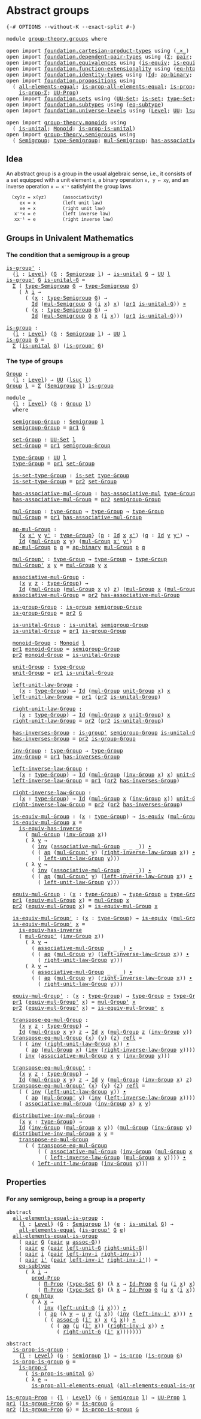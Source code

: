 # Abstract groups

<pre class="Agda"><a id="28" class="Symbol">{-#</a> <a id="32" class="Keyword">OPTIONS</a> <a id="40" class="Pragma">--without-K</a> <a id="52" class="Pragma">--exact-split</a> <a id="66" class="Symbol">#-}</a>

<a id="71" class="Keyword">module</a> <a id="78" href="group-theory.groups.html" class="Module">group-theory.groups</a> <a id="98" class="Keyword">where</a>

<a id="105" class="Keyword">open</a> <a id="110" class="Keyword">import</a> <a id="117" href="foundation.cartesian-product-types.html" class="Module">foundation.cartesian-product-types</a> <a id="152" class="Keyword">using</a> <a id="158" class="Symbol">(</a><a id="159" href="foundation-core.cartesian-product-types.html#577" class="Function Operator">_×_</a><a id="162" class="Symbol">)</a>
<a id="164" class="Keyword">open</a> <a id="169" class="Keyword">import</a> <a id="176" href="foundation.dependent-pair-types.html" class="Module">foundation.dependent-pair-types</a> <a id="208" class="Keyword">using</a> <a id="214" class="Symbol">(</a><a id="215" href="foundation-core.dependent-pair-types.html#502" class="Record">Σ</a><a id="216" class="Symbol">;</a> <a id="218" href="foundation-core.dependent-pair-types.html#575" class="InductiveConstructor">pair</a><a id="222" class="Symbol">;</a> <a id="224" href="foundation-core.dependent-pair-types.html#592" class="Field">pr1</a><a id="227" class="Symbol">;</a> <a id="229" href="foundation-core.dependent-pair-types.html#604" class="Field">pr2</a><a id="232" class="Symbol">)</a>
<a id="234" class="Keyword">open</a> <a id="239" class="Keyword">import</a> <a id="246" href="foundation.equivalences.html" class="Module">foundation.equivalences</a> <a id="270" class="Keyword">using</a> <a id="276" class="Symbol">(</a><a id="277" href="foundation-core.equivalences.html#1542" class="Function">is-equiv</a><a id="285" class="Symbol">;</a> <a id="287" href="foundation-core.equivalences.html#2999" class="Function">is-equiv-has-inverse</a><a id="307" class="Symbol">;</a> <a id="309" href="foundation-core.equivalences.html#1607" class="Function Operator">_≃_</a><a id="312" class="Symbol">)</a>
<a id="314" class="Keyword">open</a> <a id="319" class="Keyword">import</a> <a id="326" href="foundation.function-extensionality.html" class="Module">foundation.function-extensionality</a> <a id="361" class="Keyword">using</a> <a id="367" class="Symbol">(</a><a id="368" href="foundation.function-extensionality.html#1446" class="Function">eq-htpy</a><a id="375" class="Symbol">)</a>
<a id="377" class="Keyword">open</a> <a id="382" class="Keyword">import</a> <a id="389" href="foundation.identity-types.html" class="Module">foundation.identity-types</a> <a id="415" class="Keyword">using</a> <a id="421" class="Symbol">(</a><a id="422" href="foundation-core.identity-types.html#641" class="Datatype">Id</a><a id="424" class="Symbol">;</a> <a id="426" href="foundation-core.identity-types.html#6352" class="Function">ap-binary</a><a id="435" class="Symbol">;</a> <a id="437" href="foundation-core.identity-types.html#1552" class="Function">inv</a><a id="440" class="Symbol">;</a> <a id="442" href="foundation-core.identity-types.html#1239" class="Function Operator">_∙_</a><a id="445" class="Symbol">;</a> <a id="447" href="foundation-core.identity-types.html#2853" class="Function">ap</a><a id="449" class="Symbol">;</a> <a id="451" href="foundation-core.identity-types.html#694" class="InductiveConstructor">refl</a><a id="455" class="Symbol">)</a>
<a id="457" class="Keyword">open</a> <a id="462" class="Keyword">import</a> <a id="469" href="foundation.propositions.html" class="Module">foundation.propositions</a> <a id="493" class="Keyword">using</a>
  <a id="501" class="Symbol">(</a> <a id="503" href="foundation-core.propositions.html#2135" class="Function">all-elements-equal</a><a id="521" class="Symbol">;</a> <a id="523" href="foundation-core.propositions.html#2335" class="Function">is-prop-all-elements-equal</a><a id="549" class="Symbol">;</a> <a id="551" href="foundation-core.propositions.html#1246" class="Function">is-prop</a><a id="558" class="Symbol">;</a> <a id="560" href="foundation-core.propositions.html#5805" class="Function">prod-Prop</a><a id="569" class="Symbol">;</a> <a id="571" href="foundation.propositions.html#1941" class="Function">Π-Prop</a><a id="577" class="Symbol">;</a>
    <a id="583" href="foundation-core.propositions.html#5012" class="Function">is-prop-Σ</a><a id="592" class="Symbol">;</a> <a id="594" href="foundation-core.propositions.html#1322" class="Function">UU-Prop</a><a id="601" class="Symbol">)</a>
<a id="603" class="Keyword">open</a> <a id="608" class="Keyword">import</a> <a id="615" href="foundation.sets.html" class="Module">foundation.sets</a> <a id="631" class="Keyword">using</a> <a id="637" class="Symbol">(</a><a id="638" href="foundation-core.sets.html#1177" class="Function">UU-Set</a><a id="644" class="Symbol">;</a> <a id="646" href="foundation-core.sets.html#1099" class="Function">is-set</a><a id="652" class="Symbol">;</a> <a id="654" href="foundation-core.sets.html#1291" class="Function">type-Set</a><a id="662" class="Symbol">;</a> <a id="664" href="foundation-core.sets.html#1407" class="Function">Id-Prop</a><a id="671" class="Symbol">)</a>
<a id="673" class="Keyword">open</a> <a id="678" class="Keyword">import</a> <a id="685" href="foundation.subtypes.html" class="Module">foundation.subtypes</a> <a id="705" class="Keyword">using</a> <a id="711" class="Symbol">(</a><a id="712" href="foundation-core.subtypes.html#2633" class="Function">eq-subtype</a><a id="722" class="Symbol">)</a>
<a id="724" class="Keyword">open</a> <a id="729" class="Keyword">import</a> <a id="736" href="foundation.universe-levels.html" class="Module">foundation.universe-levels</a> <a id="763" class="Keyword">using</a> <a id="769" class="Symbol">(</a><a id="770" href="Agda.Primitive.html#597" class="Postulate">Level</a><a id="775" class="Symbol">;</a> <a id="777" href="foundation-core.universe-levels.html#222" class="Primitive">UU</a><a id="779" class="Symbol">;</a> <a id="781" href="Agda.Primitive.html#780" class="Primitive">lsuc</a><a id="785" class="Symbol">)</a>

<a id="788" class="Keyword">open</a> <a id="793" class="Keyword">import</a> <a id="800" href="group-theory.monoids.html" class="Module">group-theory.monoids</a> <a id="821" class="Keyword">using</a>
  <a id="829" class="Symbol">(</a> <a id="831" href="group-theory.monoids.html#825" class="Function">is-unital</a><a id="840" class="Symbol">;</a> <a id="842" href="group-theory.monoids.html#1048" class="Function">Monoid</a><a id="848" class="Symbol">;</a> <a id="850" href="group-theory.monoids.html#3029" class="Function">is-prop-is-unital</a><a id="867" class="Symbol">)</a>
<a id="869" class="Keyword">open</a> <a id="874" class="Keyword">import</a> <a id="881" href="group-theory.semigroups.html" class="Module">group-theory.semigroups</a> <a id="905" class="Keyword">using</a>
  <a id="913" class="Symbol">(</a> <a id="915" href="group-theory.semigroups.html#737" class="Function">Semigroup</a><a id="924" class="Symbol">;</a> <a id="926" href="group-theory.semigroups.html#933" class="Function">type-Semigroup</a><a id="940" class="Symbol">;</a> <a id="942" href="group-theory.semigroups.html#1207" class="Function">mul-Semigroup</a><a id="955" class="Symbol">;</a> <a id="957" href="group-theory.semigroups.html#465" class="Function">has-associative-mul</a><a id="976" class="Symbol">)</a>
</pre>
## Idea

An abstract group is a group in the usual algebraic sense, i.e., it consists of a set equipped with a unit element `e`, a binary operation `x, y ↦ xy`, and an inverse operation `x ↦ x⁻¹` satisfyint the group laws

```md
  (xy)z = x(yz)      (associativity)
     ex = x          (left unit law)
     xe = x          (right unit law)
   x⁻¹x = e          (left inverse law)
   xx⁻¹ = e          (right inverse law)
```

## Groups in Univalent Mathematics

### The condition that a semigroup is a group

<pre class="Agda"><a id="is-group&#39;"></a><a id="1501" href="group-theory.groups.html#1501" class="Function">is-group&#39;</a> <a id="1511" class="Symbol">:</a>
  <a id="1515" class="Symbol">{</a><a id="1516" href="group-theory.groups.html#1516" class="Bound">l</a> <a id="1518" class="Symbol">:</a> <a id="1520" href="Agda.Primitive.html#597" class="Postulate">Level</a><a id="1525" class="Symbol">}</a> <a id="1527" class="Symbol">(</a><a id="1528" href="group-theory.groups.html#1528" class="Bound">G</a> <a id="1530" class="Symbol">:</a> <a id="1532" href="group-theory.semigroups.html#737" class="Function">Semigroup</a> <a id="1542" href="group-theory.groups.html#1516" class="Bound">l</a><a id="1543" class="Symbol">)</a> <a id="1545" class="Symbol">→</a> <a id="1547" href="group-theory.monoids.html#825" class="Function">is-unital</a> <a id="1557" href="group-theory.groups.html#1528" class="Bound">G</a> <a id="1559" class="Symbol">→</a> <a id="1561" href="foundation-core.universe-levels.html#222" class="Primitive">UU</a> <a id="1564" href="group-theory.groups.html#1516" class="Bound">l</a>
<a id="1566" href="group-theory.groups.html#1501" class="Function">is-group&#39;</a> <a id="1576" href="group-theory.groups.html#1576" class="Bound">G</a> <a id="1578" href="group-theory.groups.html#1578" class="Bound">is-unital-G</a> <a id="1590" class="Symbol">=</a>
  <a id="1594" href="foundation-core.dependent-pair-types.html#502" class="Record">Σ</a> <a id="1596" class="Symbol">(</a> <a id="1598" href="group-theory.semigroups.html#933" class="Function">type-Semigroup</a> <a id="1613" href="group-theory.groups.html#1576" class="Bound">G</a> <a id="1615" class="Symbol">→</a> <a id="1617" href="group-theory.semigroups.html#933" class="Function">type-Semigroup</a> <a id="1632" href="group-theory.groups.html#1576" class="Bound">G</a><a id="1633" class="Symbol">)</a>
    <a id="1639" class="Symbol">(</a> <a id="1641" class="Symbol">λ</a> <a id="1643" href="group-theory.groups.html#1643" class="Bound">i</a> <a id="1645" class="Symbol">→</a>
      <a id="1653" class="Symbol">(</a> <a id="1655" class="Symbol">(</a><a id="1656" href="group-theory.groups.html#1656" class="Bound">x</a> <a id="1658" class="Symbol">:</a> <a id="1660" href="group-theory.semigroups.html#933" class="Function">type-Semigroup</a> <a id="1675" href="group-theory.groups.html#1576" class="Bound">G</a><a id="1676" class="Symbol">)</a> <a id="1678" class="Symbol">→</a>
        <a id="1688" href="foundation-core.identity-types.html#641" class="Datatype">Id</a> <a id="1691" class="Symbol">(</a><a id="1692" href="group-theory.semigroups.html#1207" class="Function">mul-Semigroup</a> <a id="1706" href="group-theory.groups.html#1576" class="Bound">G</a> <a id="1708" class="Symbol">(</a><a id="1709" href="group-theory.groups.html#1643" class="Bound">i</a> <a id="1711" href="group-theory.groups.html#1656" class="Bound">x</a><a id="1712" class="Symbol">)</a> <a id="1714" href="group-theory.groups.html#1656" class="Bound">x</a><a id="1715" class="Symbol">)</a> <a id="1717" class="Symbol">(</a><a id="1718" href="foundation-core.dependent-pair-types.html#592" class="Field">pr1</a> <a id="1722" href="group-theory.groups.html#1578" class="Bound">is-unital-G</a><a id="1733" class="Symbol">))</a> <a id="1736" href="foundation-core.cartesian-product-types.html#577" class="Function Operator">×</a>
      <a id="1744" class="Symbol">(</a> <a id="1746" class="Symbol">(</a><a id="1747" href="group-theory.groups.html#1747" class="Bound">x</a> <a id="1749" class="Symbol">:</a> <a id="1751" href="group-theory.semigroups.html#933" class="Function">type-Semigroup</a> <a id="1766" href="group-theory.groups.html#1576" class="Bound">G</a><a id="1767" class="Symbol">)</a> <a id="1769" class="Symbol">→</a>
        <a id="1779" href="foundation-core.identity-types.html#641" class="Datatype">Id</a> <a id="1782" class="Symbol">(</a><a id="1783" href="group-theory.semigroups.html#1207" class="Function">mul-Semigroup</a> <a id="1797" href="group-theory.groups.html#1576" class="Bound">G</a> <a id="1799" href="group-theory.groups.html#1747" class="Bound">x</a> <a id="1801" class="Symbol">(</a><a id="1802" href="group-theory.groups.html#1643" class="Bound">i</a> <a id="1804" href="group-theory.groups.html#1747" class="Bound">x</a><a id="1805" class="Symbol">))</a> <a id="1808" class="Symbol">(</a><a id="1809" href="foundation-core.dependent-pair-types.html#592" class="Field">pr1</a> <a id="1813" href="group-theory.groups.html#1578" class="Bound">is-unital-G</a><a id="1824" class="Symbol">)))</a>

<a id="is-group"></a><a id="1829" href="group-theory.groups.html#1829" class="Function">is-group</a> <a id="1838" class="Symbol">:</a>
  <a id="1842" class="Symbol">{</a><a id="1843" href="group-theory.groups.html#1843" class="Bound">l</a> <a id="1845" class="Symbol">:</a> <a id="1847" href="Agda.Primitive.html#597" class="Postulate">Level</a><a id="1852" class="Symbol">}</a> <a id="1854" class="Symbol">(</a><a id="1855" href="group-theory.groups.html#1855" class="Bound">G</a> <a id="1857" class="Symbol">:</a> <a id="1859" href="group-theory.semigroups.html#737" class="Function">Semigroup</a> <a id="1869" href="group-theory.groups.html#1843" class="Bound">l</a><a id="1870" class="Symbol">)</a> <a id="1872" class="Symbol">→</a> <a id="1874" href="foundation-core.universe-levels.html#222" class="Primitive">UU</a> <a id="1877" href="group-theory.groups.html#1843" class="Bound">l</a>
<a id="1879" href="group-theory.groups.html#1829" class="Function">is-group</a> <a id="1888" href="group-theory.groups.html#1888" class="Bound">G</a> <a id="1890" class="Symbol">=</a>
  <a id="1894" href="foundation-core.dependent-pair-types.html#502" class="Record">Σ</a> <a id="1896" class="Symbol">(</a><a id="1897" href="group-theory.monoids.html#825" class="Function">is-unital</a> <a id="1907" href="group-theory.groups.html#1888" class="Bound">G</a><a id="1908" class="Symbol">)</a> <a id="1910" class="Symbol">(</a><a id="1911" href="group-theory.groups.html#1501" class="Function">is-group&#39;</a> <a id="1921" href="group-theory.groups.html#1888" class="Bound">G</a><a id="1922" class="Symbol">)</a>
</pre>
### The type of groups

<pre class="Agda"><a id="Group"></a><a id="1961" href="group-theory.groups.html#1961" class="Function">Group</a> <a id="1967" class="Symbol">:</a>
  <a id="1971" class="Symbol">(</a><a id="1972" href="group-theory.groups.html#1972" class="Bound">l</a> <a id="1974" class="Symbol">:</a> <a id="1976" href="Agda.Primitive.html#597" class="Postulate">Level</a><a id="1981" class="Symbol">)</a> <a id="1983" class="Symbol">→</a> <a id="1985" href="foundation-core.universe-levels.html#222" class="Primitive">UU</a> <a id="1988" class="Symbol">(</a><a id="1989" href="Agda.Primitive.html#780" class="Primitive">lsuc</a> <a id="1994" href="group-theory.groups.html#1972" class="Bound">l</a><a id="1995" class="Symbol">)</a>
<a id="1997" href="group-theory.groups.html#1961" class="Function">Group</a> <a id="2003" href="group-theory.groups.html#2003" class="Bound">l</a> <a id="2005" class="Symbol">=</a> <a id="2007" href="foundation-core.dependent-pair-types.html#502" class="Record">Σ</a> <a id="2009" class="Symbol">(</a><a id="2010" href="group-theory.semigroups.html#737" class="Function">Semigroup</a> <a id="2020" href="group-theory.groups.html#2003" class="Bound">l</a><a id="2021" class="Symbol">)</a> <a id="2023" href="group-theory.groups.html#1829" class="Function">is-group</a>

<a id="2033" class="Keyword">module</a> <a id="2040" href="group-theory.groups.html#2040" class="Module">_</a>
  <a id="2044" class="Symbol">{</a><a id="2045" href="group-theory.groups.html#2045" class="Bound">l</a> <a id="2047" class="Symbol">:</a> <a id="2049" href="Agda.Primitive.html#597" class="Postulate">Level</a><a id="2054" class="Symbol">}</a> <a id="2056" class="Symbol">(</a><a id="2057" href="group-theory.groups.html#2057" class="Bound">G</a> <a id="2059" class="Symbol">:</a> <a id="2061" href="group-theory.groups.html#1961" class="Function">Group</a> <a id="2067" href="group-theory.groups.html#2045" class="Bound">l</a><a id="2068" class="Symbol">)</a>
  <a id="2072" class="Keyword">where</a>
  
  <a id="2083" href="group-theory.groups.html#2083" class="Function">semigroup-Group</a> <a id="2099" class="Symbol">:</a> <a id="2101" href="group-theory.semigroups.html#737" class="Function">Semigroup</a> <a id="2111" href="group-theory.groups.html#2045" class="Bound">l</a>
  <a id="2115" href="group-theory.groups.html#2083" class="Function">semigroup-Group</a> <a id="2131" class="Symbol">=</a> <a id="2133" href="foundation-core.dependent-pair-types.html#592" class="Field">pr1</a> <a id="2137" href="group-theory.groups.html#2057" class="Bound">G</a>
  
  <a id="2144" href="group-theory.groups.html#2144" class="Function">set-Group</a> <a id="2154" class="Symbol">:</a> <a id="2156" href="foundation-core.sets.html#1177" class="Function">UU-Set</a> <a id="2163" href="group-theory.groups.html#2045" class="Bound">l</a>
  <a id="2167" href="group-theory.groups.html#2144" class="Function">set-Group</a> <a id="2177" class="Symbol">=</a> <a id="2179" href="foundation-core.dependent-pair-types.html#592" class="Field">pr1</a> <a id="2183" href="group-theory.groups.html#2083" class="Function">semigroup-Group</a>
  
  <a id="2204" href="group-theory.groups.html#2204" class="Function">type-Group</a> <a id="2215" class="Symbol">:</a> <a id="2217" href="foundation-core.universe-levels.html#222" class="Primitive">UU</a> <a id="2220" href="group-theory.groups.html#2045" class="Bound">l</a>
  <a id="2224" href="group-theory.groups.html#2204" class="Function">type-Group</a> <a id="2235" class="Symbol">=</a> <a id="2237" href="foundation-core.dependent-pair-types.html#592" class="Field">pr1</a> <a id="2241" href="group-theory.groups.html#2144" class="Function">set-Group</a>
  
  <a id="2256" href="group-theory.groups.html#2256" class="Function">is-set-type-Group</a> <a id="2274" class="Symbol">:</a> <a id="2276" href="foundation-core.sets.html#1099" class="Function">is-set</a> <a id="2283" href="group-theory.groups.html#2204" class="Function">type-Group</a>
  <a id="2296" href="group-theory.groups.html#2256" class="Function">is-set-type-Group</a> <a id="2314" class="Symbol">=</a> <a id="2316" href="foundation-core.dependent-pair-types.html#604" class="Field">pr2</a> <a id="2320" href="group-theory.groups.html#2144" class="Function">set-Group</a>
  
  <a id="2335" href="group-theory.groups.html#2335" class="Function">has-associative-mul-Group</a> <a id="2361" class="Symbol">:</a> <a id="2363" href="group-theory.semigroups.html#465" class="Function">has-associative-mul</a> <a id="2383" href="group-theory.groups.html#2204" class="Function">type-Group</a>
  <a id="2396" href="group-theory.groups.html#2335" class="Function">has-associative-mul-Group</a> <a id="2422" class="Symbol">=</a> <a id="2424" href="foundation-core.dependent-pair-types.html#604" class="Field">pr2</a> <a id="2428" href="group-theory.groups.html#2083" class="Function">semigroup-Group</a>
  
  <a id="2449" href="group-theory.groups.html#2449" class="Function">mul-Group</a> <a id="2459" class="Symbol">:</a> <a id="2461" href="group-theory.groups.html#2204" class="Function">type-Group</a> <a id="2472" class="Symbol">→</a> <a id="2474" href="group-theory.groups.html#2204" class="Function">type-Group</a> <a id="2485" class="Symbol">→</a> <a id="2487" href="group-theory.groups.html#2204" class="Function">type-Group</a>
  <a id="2500" href="group-theory.groups.html#2449" class="Function">mul-Group</a> <a id="2510" class="Symbol">=</a> <a id="2512" href="foundation-core.dependent-pair-types.html#592" class="Field">pr1</a> <a id="2516" href="group-theory.groups.html#2335" class="Function">has-associative-mul-Group</a>

  <a id="2545" href="group-theory.groups.html#2545" class="Function">ap-mul-Group</a> <a id="2558" class="Symbol">:</a>
    <a id="2564" class="Symbol">{</a><a id="2565" href="group-theory.groups.html#2565" class="Bound">x</a> <a id="2567" href="group-theory.groups.html#2567" class="Bound">x&#39;</a> <a id="2570" href="group-theory.groups.html#2570" class="Bound">y</a> <a id="2572" href="group-theory.groups.html#2572" class="Bound">y&#39;</a> <a id="2575" class="Symbol">:</a> <a id="2577" href="group-theory.groups.html#2204" class="Function">type-Group</a><a id="2587" class="Symbol">}</a> <a id="2589" class="Symbol">(</a><a id="2590" href="group-theory.groups.html#2590" class="Bound">p</a> <a id="2592" class="Symbol">:</a> <a id="2594" href="foundation-core.identity-types.html#641" class="Datatype">Id</a> <a id="2597" href="group-theory.groups.html#2565" class="Bound">x</a> <a id="2599" href="group-theory.groups.html#2567" class="Bound">x&#39;</a><a id="2601" class="Symbol">)</a> <a id="2603" class="Symbol">(</a><a id="2604" href="group-theory.groups.html#2604" class="Bound">q</a> <a id="2606" class="Symbol">:</a> <a id="2608" href="foundation-core.identity-types.html#641" class="Datatype">Id</a> <a id="2611" href="group-theory.groups.html#2570" class="Bound">y</a> <a id="2613" href="group-theory.groups.html#2572" class="Bound">y&#39;</a><a id="2615" class="Symbol">)</a> <a id="2617" class="Symbol">→</a>
    <a id="2623" href="foundation-core.identity-types.html#641" class="Datatype">Id</a> <a id="2626" class="Symbol">(</a><a id="2627" href="group-theory.groups.html#2449" class="Function">mul-Group</a> <a id="2637" href="group-theory.groups.html#2565" class="Bound">x</a> <a id="2639" href="group-theory.groups.html#2570" class="Bound">y</a><a id="2640" class="Symbol">)</a> <a id="2642" class="Symbol">(</a><a id="2643" href="group-theory.groups.html#2449" class="Function">mul-Group</a> <a id="2653" href="group-theory.groups.html#2567" class="Bound">x&#39;</a> <a id="2656" href="group-theory.groups.html#2572" class="Bound">y&#39;</a><a id="2658" class="Symbol">)</a>
  <a id="2662" href="group-theory.groups.html#2545" class="Function">ap-mul-Group</a> <a id="2675" href="group-theory.groups.html#2675" class="Bound">p</a> <a id="2677" href="group-theory.groups.html#2677" class="Bound">q</a> <a id="2679" class="Symbol">=</a> <a id="2681" href="foundation-core.identity-types.html#6352" class="Function">ap-binary</a> <a id="2691" href="group-theory.groups.html#2449" class="Function">mul-Group</a> <a id="2701" href="group-theory.groups.html#2675" class="Bound">p</a> <a id="2703" href="group-theory.groups.html#2677" class="Bound">q</a>
  
  <a id="2710" href="group-theory.groups.html#2710" class="Function">mul-Group&#39;</a> <a id="2721" class="Symbol">:</a> <a id="2723" href="group-theory.groups.html#2204" class="Function">type-Group</a> <a id="2734" class="Symbol">→</a> <a id="2736" href="group-theory.groups.html#2204" class="Function">type-Group</a> <a id="2747" class="Symbol">→</a> <a id="2749" href="group-theory.groups.html#2204" class="Function">type-Group</a>
  <a id="2762" href="group-theory.groups.html#2710" class="Function">mul-Group&#39;</a> <a id="2773" href="group-theory.groups.html#2773" class="Bound">x</a> <a id="2775" href="group-theory.groups.html#2775" class="Bound">y</a> <a id="2777" class="Symbol">=</a> <a id="2779" href="group-theory.groups.html#2449" class="Function">mul-Group</a> <a id="2789" href="group-theory.groups.html#2775" class="Bound">y</a> <a id="2791" href="group-theory.groups.html#2773" class="Bound">x</a>
  
  <a id="2798" href="group-theory.groups.html#2798" class="Function">associative-mul-Group</a> <a id="2820" class="Symbol">:</a>
    <a id="2826" class="Symbol">(</a><a id="2827" href="group-theory.groups.html#2827" class="Bound">x</a> <a id="2829" href="group-theory.groups.html#2829" class="Bound">y</a> <a id="2831" href="group-theory.groups.html#2831" class="Bound">z</a> <a id="2833" class="Symbol">:</a> <a id="2835" href="group-theory.groups.html#2204" class="Function">type-Group</a><a id="2845" class="Symbol">)</a> <a id="2847" class="Symbol">→</a>
    <a id="2853" href="foundation-core.identity-types.html#641" class="Datatype">Id</a> <a id="2856" class="Symbol">(</a><a id="2857" href="group-theory.groups.html#2449" class="Function">mul-Group</a> <a id="2867" class="Symbol">(</a><a id="2868" href="group-theory.groups.html#2449" class="Function">mul-Group</a> <a id="2878" href="group-theory.groups.html#2827" class="Bound">x</a> <a id="2880" href="group-theory.groups.html#2829" class="Bound">y</a><a id="2881" class="Symbol">)</a> <a id="2883" href="group-theory.groups.html#2831" class="Bound">z</a><a id="2884" class="Symbol">)</a> <a id="2886" class="Symbol">(</a><a id="2887" href="group-theory.groups.html#2449" class="Function">mul-Group</a> <a id="2897" href="group-theory.groups.html#2827" class="Bound">x</a> <a id="2899" class="Symbol">(</a><a id="2900" href="group-theory.groups.html#2449" class="Function">mul-Group</a> <a id="2910" href="group-theory.groups.html#2829" class="Bound">y</a> <a id="2912" href="group-theory.groups.html#2831" class="Bound">z</a><a id="2913" class="Symbol">))</a>
  <a id="2918" href="group-theory.groups.html#2798" class="Function">associative-mul-Group</a> <a id="2940" class="Symbol">=</a> <a id="2942" href="foundation-core.dependent-pair-types.html#604" class="Field">pr2</a> <a id="2946" href="group-theory.groups.html#2335" class="Function">has-associative-mul-Group</a>
    
  <a id="2979" href="group-theory.groups.html#2979" class="Function">is-group-Group</a> <a id="2994" class="Symbol">:</a> <a id="2996" href="group-theory.groups.html#1829" class="Function">is-group</a> <a id="3005" href="group-theory.groups.html#2083" class="Function">semigroup-Group</a>
  <a id="3023" href="group-theory.groups.html#2979" class="Function">is-group-Group</a> <a id="3038" class="Symbol">=</a> <a id="3040" href="foundation-core.dependent-pair-types.html#604" class="Field">pr2</a> <a id="3044" href="group-theory.groups.html#2057" class="Bound">G</a>
  
  <a id="3051" href="group-theory.groups.html#3051" class="Function">is-unital-Group</a> <a id="3067" class="Symbol">:</a> <a id="3069" href="group-theory.monoids.html#825" class="Function">is-unital</a> <a id="3079" href="group-theory.groups.html#2083" class="Function">semigroup-Group</a>
  <a id="3097" href="group-theory.groups.html#3051" class="Function">is-unital-Group</a> <a id="3113" class="Symbol">=</a> <a id="3115" href="foundation-core.dependent-pair-types.html#592" class="Field">pr1</a> <a id="3119" href="group-theory.groups.html#2979" class="Function">is-group-Group</a>

  <a id="3137" href="group-theory.groups.html#3137" class="Function">monoid-Group</a> <a id="3150" class="Symbol">:</a> <a id="3152" href="group-theory.monoids.html#1048" class="Function">Monoid</a> <a id="3159" href="group-theory.groups.html#2045" class="Bound">l</a>
  <a id="3163" href="foundation-core.dependent-pair-types.html#592" class="Field">pr1</a> <a id="3167" href="group-theory.groups.html#3137" class="Function">monoid-Group</a> <a id="3180" class="Symbol">=</a> <a id="3182" href="group-theory.groups.html#2083" class="Function">semigroup-Group</a>
  <a id="3200" href="foundation-core.dependent-pair-types.html#604" class="Field">pr2</a> <a id="3204" href="group-theory.groups.html#3137" class="Function">monoid-Group</a> <a id="3217" class="Symbol">=</a> <a id="3219" href="group-theory.groups.html#3051" class="Function">is-unital-Group</a>
  
  <a id="3240" href="group-theory.groups.html#3240" class="Function">unit-Group</a> <a id="3251" class="Symbol">:</a> <a id="3253" href="group-theory.groups.html#2204" class="Function">type-Group</a>
  <a id="3266" href="group-theory.groups.html#3240" class="Function">unit-Group</a> <a id="3277" class="Symbol">=</a> <a id="3279" href="foundation-core.dependent-pair-types.html#592" class="Field">pr1</a> <a id="3283" href="group-theory.groups.html#3051" class="Function">is-unital-Group</a>
  
  <a id="3304" href="group-theory.groups.html#3304" class="Function">left-unit-law-Group</a> <a id="3324" class="Symbol">:</a>
    <a id="3330" class="Symbol">(</a><a id="3331" href="group-theory.groups.html#3331" class="Bound">x</a> <a id="3333" class="Symbol">:</a> <a id="3335" href="group-theory.groups.html#2204" class="Function">type-Group</a><a id="3345" class="Symbol">)</a> <a id="3347" class="Symbol">→</a> <a id="3349" href="foundation-core.identity-types.html#641" class="Datatype">Id</a> <a id="3352" class="Symbol">(</a><a id="3353" href="group-theory.groups.html#2449" class="Function">mul-Group</a> <a id="3363" href="group-theory.groups.html#3240" class="Function">unit-Group</a> <a id="3374" href="group-theory.groups.html#3331" class="Bound">x</a><a id="3375" class="Symbol">)</a> <a id="3377" href="group-theory.groups.html#3331" class="Bound">x</a>
  <a id="3381" href="group-theory.groups.html#3304" class="Function">left-unit-law-Group</a> <a id="3401" class="Symbol">=</a> <a id="3403" href="foundation-core.dependent-pair-types.html#592" class="Field">pr1</a> <a id="3407" class="Symbol">(</a><a id="3408" href="foundation-core.dependent-pair-types.html#604" class="Field">pr2</a> <a id="3412" href="group-theory.groups.html#3051" class="Function">is-unital-Group</a><a id="3427" class="Symbol">)</a>
  
  <a id="3434" href="group-theory.groups.html#3434" class="Function">right-unit-law-Group</a> <a id="3455" class="Symbol">:</a>
    <a id="3461" class="Symbol">(</a><a id="3462" href="group-theory.groups.html#3462" class="Bound">x</a> <a id="3464" class="Symbol">:</a> <a id="3466" href="group-theory.groups.html#2204" class="Function">type-Group</a><a id="3476" class="Symbol">)</a> <a id="3478" class="Symbol">→</a> <a id="3480" href="foundation-core.identity-types.html#641" class="Datatype">Id</a> <a id="3483" class="Symbol">(</a><a id="3484" href="group-theory.groups.html#2449" class="Function">mul-Group</a> <a id="3494" href="group-theory.groups.html#3462" class="Bound">x</a> <a id="3496" href="group-theory.groups.html#3240" class="Function">unit-Group</a><a id="3506" class="Symbol">)</a> <a id="3508" href="group-theory.groups.html#3462" class="Bound">x</a>
  <a id="3512" href="group-theory.groups.html#3434" class="Function">right-unit-law-Group</a> <a id="3533" class="Symbol">=</a> <a id="3535" href="foundation-core.dependent-pair-types.html#604" class="Field">pr2</a> <a id="3539" class="Symbol">(</a><a id="3540" href="foundation-core.dependent-pair-types.html#604" class="Field">pr2</a> <a id="3544" href="group-theory.groups.html#3051" class="Function">is-unital-Group</a><a id="3559" class="Symbol">)</a>
  
  <a id="3566" href="group-theory.groups.html#3566" class="Function">has-inverses-Group</a> <a id="3585" class="Symbol">:</a> <a id="3587" href="group-theory.groups.html#1501" class="Function">is-group&#39;</a> <a id="3597" href="group-theory.groups.html#2083" class="Function">semigroup-Group</a> <a id="3613" href="group-theory.groups.html#3051" class="Function">is-unital-Group</a>
  <a id="3631" href="group-theory.groups.html#3566" class="Function">has-inverses-Group</a> <a id="3650" class="Symbol">=</a> <a id="3652" href="foundation-core.dependent-pair-types.html#604" class="Field">pr2</a> <a id="3656" href="group-theory.groups.html#2979" class="Function">is-group-Group</a>
  
  <a id="3676" href="group-theory.groups.html#3676" class="Function">inv-Group</a> <a id="3686" class="Symbol">:</a> <a id="3688" href="group-theory.groups.html#2204" class="Function">type-Group</a> <a id="3699" class="Symbol">→</a> <a id="3701" href="group-theory.groups.html#2204" class="Function">type-Group</a>
  <a id="3714" href="group-theory.groups.html#3676" class="Function">inv-Group</a> <a id="3724" class="Symbol">=</a> <a id="3726" href="foundation-core.dependent-pair-types.html#592" class="Field">pr1</a> <a id="3730" href="group-theory.groups.html#3566" class="Function">has-inverses-Group</a>
  
  <a id="3754" href="group-theory.groups.html#3754" class="Function">left-inverse-law-Group</a> <a id="3777" class="Symbol">:</a>
    <a id="3783" class="Symbol">(</a><a id="3784" href="group-theory.groups.html#3784" class="Bound">x</a> <a id="3786" class="Symbol">:</a> <a id="3788" href="group-theory.groups.html#2204" class="Function">type-Group</a><a id="3798" class="Symbol">)</a> <a id="3800" class="Symbol">→</a> <a id="3802" href="foundation-core.identity-types.html#641" class="Datatype">Id</a> <a id="3805" class="Symbol">(</a><a id="3806" href="group-theory.groups.html#2449" class="Function">mul-Group</a> <a id="3816" class="Symbol">(</a><a id="3817" href="group-theory.groups.html#3676" class="Function">inv-Group</a> <a id="3827" href="group-theory.groups.html#3784" class="Bound">x</a><a id="3828" class="Symbol">)</a> <a id="3830" href="group-theory.groups.html#3784" class="Bound">x</a><a id="3831" class="Symbol">)</a> <a id="3833" href="group-theory.groups.html#3240" class="Function">unit-Group</a>
  <a id="3846" href="group-theory.groups.html#3754" class="Function">left-inverse-law-Group</a> <a id="3869" class="Symbol">=</a> <a id="3871" href="foundation-core.dependent-pair-types.html#592" class="Field">pr1</a> <a id="3875" class="Symbol">(</a><a id="3876" href="foundation-core.dependent-pair-types.html#604" class="Field">pr2</a> <a id="3880" href="group-theory.groups.html#3566" class="Function">has-inverses-Group</a><a id="3898" class="Symbol">)</a>
  
  <a id="3905" href="group-theory.groups.html#3905" class="Function">right-inverse-law-Group</a> <a id="3929" class="Symbol">:</a>
    <a id="3935" class="Symbol">(</a><a id="3936" href="group-theory.groups.html#3936" class="Bound">x</a> <a id="3938" class="Symbol">:</a> <a id="3940" href="group-theory.groups.html#2204" class="Function">type-Group</a><a id="3950" class="Symbol">)</a> <a id="3952" class="Symbol">→</a> <a id="3954" href="foundation-core.identity-types.html#641" class="Datatype">Id</a> <a id="3957" class="Symbol">(</a><a id="3958" href="group-theory.groups.html#2449" class="Function">mul-Group</a> <a id="3968" href="group-theory.groups.html#3936" class="Bound">x</a> <a id="3970" class="Symbol">(</a><a id="3971" href="group-theory.groups.html#3676" class="Function">inv-Group</a> <a id="3981" href="group-theory.groups.html#3936" class="Bound">x</a><a id="3982" class="Symbol">))</a> <a id="3985" href="group-theory.groups.html#3240" class="Function">unit-Group</a>
  <a id="3998" href="group-theory.groups.html#3905" class="Function">right-inverse-law-Group</a> <a id="4022" class="Symbol">=</a> <a id="4024" href="foundation-core.dependent-pair-types.html#604" class="Field">pr2</a> <a id="4028" class="Symbol">(</a><a id="4029" href="foundation-core.dependent-pair-types.html#604" class="Field">pr2</a> <a id="4033" href="group-theory.groups.html#3566" class="Function">has-inverses-Group</a><a id="4051" class="Symbol">)</a>

  <a id="4056" href="group-theory.groups.html#4056" class="Function">is-equiv-mul-Group</a> <a id="4075" class="Symbol">:</a> <a id="4077" class="Symbol">(</a><a id="4078" href="group-theory.groups.html#4078" class="Bound">x</a> <a id="4080" class="Symbol">:</a> <a id="4082" href="group-theory.groups.html#2204" class="Function">type-Group</a><a id="4092" class="Symbol">)</a> <a id="4094" class="Symbol">→</a> <a id="4096" href="foundation-core.equivalences.html#1542" class="Function">is-equiv</a> <a id="4105" class="Symbol">(</a><a id="4106" href="group-theory.groups.html#2449" class="Function">mul-Group</a> <a id="4116" href="group-theory.groups.html#4078" class="Bound">x</a><a id="4117" class="Symbol">)</a>
  <a id="4121" href="group-theory.groups.html#4056" class="Function">is-equiv-mul-Group</a> <a id="4140" href="group-theory.groups.html#4140" class="Bound">x</a> <a id="4142" class="Symbol">=</a>
    <a id="4148" href="foundation-core.equivalences.html#2999" class="Function">is-equiv-has-inverse</a>
      <a id="4175" class="Symbol">(</a> <a id="4177" href="group-theory.groups.html#2449" class="Function">mul-Group</a> <a id="4187" class="Symbol">(</a><a id="4188" href="group-theory.groups.html#3676" class="Function">inv-Group</a> <a id="4198" href="group-theory.groups.html#4140" class="Bound">x</a><a id="4199" class="Symbol">))</a>
      <a id="4208" class="Symbol">(</a> <a id="4210" class="Symbol">λ</a> <a id="4212" href="group-theory.groups.html#4212" class="Bound">y</a> <a id="4214" class="Symbol">→</a>
        <a id="4224" class="Symbol">(</a> <a id="4226" href="foundation-core.identity-types.html#1552" class="Function">inv</a> <a id="4230" class="Symbol">(</a><a id="4231" href="group-theory.groups.html#2798" class="Function">associative-mul-Group</a> <a id="4253" class="Symbol">_</a> <a id="4255" class="Symbol">_</a> <a id="4257" class="Symbol">_))</a> <a id="4261" href="foundation-core.identity-types.html#1239" class="Function Operator">∙</a>
        <a id="4271" class="Symbol">(</a> <a id="4273" class="Symbol">(</a> <a id="4275" href="foundation-core.identity-types.html#2853" class="Function">ap</a> <a id="4278" class="Symbol">(</a><a id="4279" href="group-theory.groups.html#2710" class="Function">mul-Group&#39;</a> <a id="4290" href="group-theory.groups.html#4212" class="Bound">y</a><a id="4291" class="Symbol">)</a> <a id="4293" class="Symbol">(</a><a id="4294" href="group-theory.groups.html#3905" class="Function">right-inverse-law-Group</a> <a id="4318" href="group-theory.groups.html#4140" class="Bound">x</a><a id="4319" class="Symbol">))</a> <a id="4322" href="foundation-core.identity-types.html#1239" class="Function Operator">∙</a>
          <a id="4334" class="Symbol">(</a> <a id="4336" href="group-theory.groups.html#3304" class="Function">left-unit-law-Group</a> <a id="4356" href="group-theory.groups.html#4212" class="Bound">y</a><a id="4357" class="Symbol">)))</a>
      <a id="4367" class="Symbol">(</a> <a id="4369" class="Symbol">λ</a> <a id="4371" href="group-theory.groups.html#4371" class="Bound">y</a> <a id="4373" class="Symbol">→</a>
        <a id="4383" class="Symbol">(</a> <a id="4385" href="foundation-core.identity-types.html#1552" class="Function">inv</a> <a id="4389" class="Symbol">(</a><a id="4390" href="group-theory.groups.html#2798" class="Function">associative-mul-Group</a> <a id="4412" class="Symbol">_</a> <a id="4414" class="Symbol">_</a> <a id="4416" class="Symbol">_))</a> <a id="4420" href="foundation-core.identity-types.html#1239" class="Function Operator">∙</a>
        <a id="4430" class="Symbol">(</a> <a id="4432" class="Symbol">(</a> <a id="4434" href="foundation-core.identity-types.html#2853" class="Function">ap</a> <a id="4437" class="Symbol">(</a><a id="4438" href="group-theory.groups.html#2710" class="Function">mul-Group&#39;</a> <a id="4449" href="group-theory.groups.html#4371" class="Bound">y</a><a id="4450" class="Symbol">)</a> <a id="4452" class="Symbol">(</a><a id="4453" href="group-theory.groups.html#3754" class="Function">left-inverse-law-Group</a> <a id="4476" href="group-theory.groups.html#4140" class="Bound">x</a><a id="4477" class="Symbol">))</a> <a id="4480" href="foundation-core.identity-types.html#1239" class="Function Operator">∙</a>
          <a id="4492" class="Symbol">(</a> <a id="4494" href="group-theory.groups.html#3304" class="Function">left-unit-law-Group</a> <a id="4514" href="group-theory.groups.html#4371" class="Bound">y</a><a id="4515" class="Symbol">)))</a>
  
  <a id="4524" href="group-theory.groups.html#4524" class="Function">equiv-mul-Group</a> <a id="4540" class="Symbol">:</a> <a id="4542" class="Symbol">(</a><a id="4543" href="group-theory.groups.html#4543" class="Bound">x</a> <a id="4545" class="Symbol">:</a> <a id="4547" href="group-theory.groups.html#2204" class="Function">type-Group</a><a id="4557" class="Symbol">)</a> <a id="4559" class="Symbol">→</a> <a id="4561" href="group-theory.groups.html#2204" class="Function">type-Group</a> <a id="4572" href="foundation-core.equivalences.html#1607" class="Function Operator">≃</a> <a id="4574" href="group-theory.groups.html#2204" class="Function">type-Group</a>
  <a id="4587" href="foundation-core.dependent-pair-types.html#592" class="Field">pr1</a> <a id="4591" class="Symbol">(</a><a id="4592" href="group-theory.groups.html#4524" class="Function">equiv-mul-Group</a> <a id="4608" href="group-theory.groups.html#4608" class="Bound">x</a><a id="4609" class="Symbol">)</a> <a id="4611" class="Symbol">=</a> <a id="4613" href="group-theory.groups.html#2449" class="Function">mul-Group</a> <a id="4623" href="group-theory.groups.html#4608" class="Bound">x</a>
  <a id="4627" href="foundation-core.dependent-pair-types.html#604" class="Field">pr2</a> <a id="4631" class="Symbol">(</a><a id="4632" href="group-theory.groups.html#4524" class="Function">equiv-mul-Group</a> <a id="4648" href="group-theory.groups.html#4648" class="Bound">x</a><a id="4649" class="Symbol">)</a> <a id="4651" class="Symbol">=</a> <a id="4653" href="group-theory.groups.html#4056" class="Function">is-equiv-mul-Group</a> <a id="4672" href="group-theory.groups.html#4648" class="Bound">x</a>
  
  <a id="4679" href="group-theory.groups.html#4679" class="Function">is-equiv-mul-Group&#39;</a> <a id="4699" class="Symbol">:</a> <a id="4701" class="Symbol">(</a><a id="4702" href="group-theory.groups.html#4702" class="Bound">x</a> <a id="4704" class="Symbol">:</a> <a id="4706" href="group-theory.groups.html#2204" class="Function">type-Group</a><a id="4716" class="Symbol">)</a> <a id="4718" class="Symbol">→</a> <a id="4720" href="foundation-core.equivalences.html#1542" class="Function">is-equiv</a> <a id="4729" class="Symbol">(</a><a id="4730" href="group-theory.groups.html#2710" class="Function">mul-Group&#39;</a> <a id="4741" href="group-theory.groups.html#4702" class="Bound">x</a><a id="4742" class="Symbol">)</a>
  <a id="4746" href="group-theory.groups.html#4679" class="Function">is-equiv-mul-Group&#39;</a> <a id="4766" href="group-theory.groups.html#4766" class="Bound">x</a> <a id="4768" class="Symbol">=</a>
    <a id="4774" href="foundation-core.equivalences.html#2999" class="Function">is-equiv-has-inverse</a>
    <a id="4799" class="Symbol">(</a> <a id="4801" href="group-theory.groups.html#2710" class="Function">mul-Group&#39;</a> <a id="4812" class="Symbol">(</a><a id="4813" href="group-theory.groups.html#3676" class="Function">inv-Group</a> <a id="4823" href="group-theory.groups.html#4766" class="Bound">x</a><a id="4824" class="Symbol">))</a>
      <a id="4833" class="Symbol">(</a> <a id="4835" class="Symbol">λ</a> <a id="4837" href="group-theory.groups.html#4837" class="Bound">y</a> <a id="4839" class="Symbol">→</a>
        <a id="4849" class="Symbol">(</a> <a id="4851" href="group-theory.groups.html#2798" class="Function">associative-mul-Group</a> <a id="4873" class="Symbol">_</a> <a id="4875" class="Symbol">_</a> <a id="4877" class="Symbol">_)</a> <a id="4880" href="foundation-core.identity-types.html#1239" class="Function Operator">∙</a>
        <a id="4890" class="Symbol">(</a> <a id="4892" class="Symbol">(</a> <a id="4894" href="foundation-core.identity-types.html#2853" class="Function">ap</a> <a id="4897" class="Symbol">(</a><a id="4898" href="group-theory.groups.html#2449" class="Function">mul-Group</a> <a id="4908" href="group-theory.groups.html#4837" class="Bound">y</a><a id="4909" class="Symbol">)</a> <a id="4911" class="Symbol">(</a><a id="4912" href="group-theory.groups.html#3754" class="Function">left-inverse-law-Group</a> <a id="4935" href="group-theory.groups.html#4766" class="Bound">x</a><a id="4936" class="Symbol">))</a> <a id="4939" href="foundation-core.identity-types.html#1239" class="Function Operator">∙</a>
          <a id="4951" class="Symbol">(</a> <a id="4953" href="group-theory.groups.html#3434" class="Function">right-unit-law-Group</a> <a id="4974" href="group-theory.groups.html#4837" class="Bound">y</a><a id="4975" class="Symbol">)))</a>
      <a id="4985" class="Symbol">(</a> <a id="4987" class="Symbol">λ</a> <a id="4989" href="group-theory.groups.html#4989" class="Bound">y</a> <a id="4991" class="Symbol">→</a>
        <a id="5001" class="Symbol">(</a> <a id="5003" href="group-theory.groups.html#2798" class="Function">associative-mul-Group</a> <a id="5025" class="Symbol">_</a> <a id="5027" class="Symbol">_</a> <a id="5029" class="Symbol">_)</a> <a id="5032" href="foundation-core.identity-types.html#1239" class="Function Operator">∙</a>
        <a id="5042" class="Symbol">(</a> <a id="5044" class="Symbol">(</a> <a id="5046" href="foundation-core.identity-types.html#2853" class="Function">ap</a> <a id="5049" class="Symbol">(</a><a id="5050" href="group-theory.groups.html#2449" class="Function">mul-Group</a> <a id="5060" href="group-theory.groups.html#4989" class="Bound">y</a><a id="5061" class="Symbol">)</a> <a id="5063" class="Symbol">(</a><a id="5064" href="group-theory.groups.html#3905" class="Function">right-inverse-law-Group</a> <a id="5088" href="group-theory.groups.html#4766" class="Bound">x</a><a id="5089" class="Symbol">))</a> <a id="5092" href="foundation-core.identity-types.html#1239" class="Function Operator">∙</a>
          <a id="5104" class="Symbol">(</a> <a id="5106" href="group-theory.groups.html#3434" class="Function">right-unit-law-Group</a> <a id="5127" href="group-theory.groups.html#4989" class="Bound">y</a><a id="5128" class="Symbol">)))</a>
  
  <a id="5137" href="group-theory.groups.html#5137" class="Function">equiv-mul-Group&#39;</a> <a id="5154" class="Symbol">:</a> <a id="5156" class="Symbol">(</a><a id="5157" href="group-theory.groups.html#5157" class="Bound">x</a> <a id="5159" class="Symbol">:</a> <a id="5161" href="group-theory.groups.html#2204" class="Function">type-Group</a><a id="5171" class="Symbol">)</a> <a id="5173" class="Symbol">→</a> <a id="5175" href="group-theory.groups.html#2204" class="Function">type-Group</a> <a id="5186" href="foundation-core.equivalences.html#1607" class="Function Operator">≃</a> <a id="5188" href="group-theory.groups.html#2204" class="Function">type-Group</a>
  <a id="5201" href="foundation-core.dependent-pair-types.html#592" class="Field">pr1</a> <a id="5205" class="Symbol">(</a><a id="5206" href="group-theory.groups.html#5137" class="Function">equiv-mul-Group&#39;</a> <a id="5223" href="group-theory.groups.html#5223" class="Bound">x</a><a id="5224" class="Symbol">)</a> <a id="5226" class="Symbol">=</a> <a id="5228" href="group-theory.groups.html#2710" class="Function">mul-Group&#39;</a> <a id="5239" href="group-theory.groups.html#5223" class="Bound">x</a>
  <a id="5243" href="foundation-core.dependent-pair-types.html#604" class="Field">pr2</a> <a id="5247" class="Symbol">(</a><a id="5248" href="group-theory.groups.html#5137" class="Function">equiv-mul-Group&#39;</a> <a id="5265" href="group-theory.groups.html#5265" class="Bound">x</a><a id="5266" class="Symbol">)</a> <a id="5268" class="Symbol">=</a> <a id="5270" href="group-theory.groups.html#4679" class="Function">is-equiv-mul-Group&#39;</a> <a id="5290" href="group-theory.groups.html#5265" class="Bound">x</a>

  <a id="5295" href="group-theory.groups.html#5295" class="Function">transpose-eq-mul-Group</a> <a id="5318" class="Symbol">:</a>
    <a id="5324" class="Symbol">{</a><a id="5325" href="group-theory.groups.html#5325" class="Bound">x</a> <a id="5327" href="group-theory.groups.html#5327" class="Bound">y</a> <a id="5329" href="group-theory.groups.html#5329" class="Bound">z</a> <a id="5331" class="Symbol">:</a> <a id="5333" href="group-theory.groups.html#2204" class="Function">type-Group</a><a id="5343" class="Symbol">}</a> <a id="5345" class="Symbol">→</a>
    <a id="5351" href="foundation-core.identity-types.html#641" class="Datatype">Id</a> <a id="5354" class="Symbol">(</a><a id="5355" href="group-theory.groups.html#2449" class="Function">mul-Group</a> <a id="5365" href="group-theory.groups.html#5325" class="Bound">x</a> <a id="5367" href="group-theory.groups.html#5327" class="Bound">y</a><a id="5368" class="Symbol">)</a> <a id="5370" href="group-theory.groups.html#5329" class="Bound">z</a> <a id="5372" class="Symbol">→</a> <a id="5374" href="foundation-core.identity-types.html#641" class="Datatype">Id</a> <a id="5377" href="group-theory.groups.html#5325" class="Bound">x</a> <a id="5379" class="Symbol">(</a><a id="5380" href="group-theory.groups.html#2449" class="Function">mul-Group</a> <a id="5390" href="group-theory.groups.html#5329" class="Bound">z</a> <a id="5392" class="Symbol">(</a><a id="5393" href="group-theory.groups.html#3676" class="Function">inv-Group</a> <a id="5403" href="group-theory.groups.html#5327" class="Bound">y</a><a id="5404" class="Symbol">))</a>
  <a id="5409" href="group-theory.groups.html#5295" class="Function">transpose-eq-mul-Group</a> <a id="5432" class="Symbol">{</a><a id="5433" href="group-theory.groups.html#5433" class="Bound">x</a><a id="5434" class="Symbol">}</a> <a id="5436" class="Symbol">{</a><a id="5437" href="group-theory.groups.html#5437" class="Bound">y</a><a id="5438" class="Symbol">}</a> <a id="5440" class="Symbol">{</a><a id="5441" href="group-theory.groups.html#5441" class="Bound">z</a><a id="5442" class="Symbol">}</a> <a id="5444" href="foundation-core.identity-types.html#694" class="InductiveConstructor">refl</a> <a id="5449" class="Symbol">=</a>
    <a id="5455" class="Symbol">(</a> <a id="5457" class="Symbol">(</a> <a id="5459" href="foundation-core.identity-types.html#1552" class="Function">inv</a> <a id="5463" class="Symbol">(</a><a id="5464" href="group-theory.groups.html#3434" class="Function">right-unit-law-Group</a> <a id="5485" href="group-theory.groups.html#5433" class="Bound">x</a><a id="5486" class="Symbol">))</a> <a id="5489" href="foundation-core.identity-types.html#1239" class="Function Operator">∙</a>
      <a id="5497" class="Symbol">(</a> <a id="5499" href="foundation-core.identity-types.html#2853" class="Function">ap</a> <a id="5502" class="Symbol">(</a><a id="5503" href="group-theory.groups.html#2449" class="Function">mul-Group</a> <a id="5513" href="group-theory.groups.html#5433" class="Bound">x</a><a id="5514" class="Symbol">)</a> <a id="5516" class="Symbol">(</a><a id="5517" href="foundation-core.identity-types.html#1552" class="Function">inv</a> <a id="5521" class="Symbol">(</a><a id="5522" href="group-theory.groups.html#3905" class="Function">right-inverse-law-Group</a> <a id="5546" href="group-theory.groups.html#5437" class="Bound">y</a><a id="5547" class="Symbol">))))</a> <a id="5552" href="foundation-core.identity-types.html#1239" class="Function Operator">∙</a>
    <a id="5558" class="Symbol">(</a> <a id="5560" href="foundation-core.identity-types.html#1552" class="Function">inv</a> <a id="5564" class="Symbol">(</a><a id="5565" href="group-theory.groups.html#2798" class="Function">associative-mul-Group</a> <a id="5587" href="group-theory.groups.html#5433" class="Bound">x</a> <a id="5589" href="group-theory.groups.html#5437" class="Bound">y</a> <a id="5591" class="Symbol">(</a><a id="5592" href="group-theory.groups.html#3676" class="Function">inv-Group</a> <a id="5602" href="group-theory.groups.html#5437" class="Bound">y</a><a id="5603" class="Symbol">)))</a>

  <a id="5610" href="group-theory.groups.html#5610" class="Function">transpose-eq-mul-Group&#39;</a> <a id="5634" class="Symbol">:</a>
    <a id="5640" class="Symbol">{</a><a id="5641" href="group-theory.groups.html#5641" class="Bound">x</a> <a id="5643" href="group-theory.groups.html#5643" class="Bound">y</a> <a id="5645" href="group-theory.groups.html#5645" class="Bound">z</a> <a id="5647" class="Symbol">:</a> <a id="5649" href="group-theory.groups.html#2204" class="Function">type-Group</a><a id="5659" class="Symbol">}</a> <a id="5661" class="Symbol">→</a>
    <a id="5667" href="foundation-core.identity-types.html#641" class="Datatype">Id</a> <a id="5670" class="Symbol">(</a><a id="5671" href="group-theory.groups.html#2449" class="Function">mul-Group</a> <a id="5681" href="group-theory.groups.html#5641" class="Bound">x</a> <a id="5683" href="group-theory.groups.html#5643" class="Bound">y</a><a id="5684" class="Symbol">)</a> <a id="5686" href="group-theory.groups.html#5645" class="Bound">z</a> <a id="5688" class="Symbol">→</a> <a id="5690" href="foundation-core.identity-types.html#641" class="Datatype">Id</a> <a id="5693" href="group-theory.groups.html#5643" class="Bound">y</a> <a id="5695" class="Symbol">(</a><a id="5696" href="group-theory.groups.html#2449" class="Function">mul-Group</a> <a id="5706" class="Symbol">(</a><a id="5707" href="group-theory.groups.html#3676" class="Function">inv-Group</a> <a id="5717" href="group-theory.groups.html#5641" class="Bound">x</a><a id="5718" class="Symbol">)</a> <a id="5720" href="group-theory.groups.html#5645" class="Bound">z</a><a id="5721" class="Symbol">)</a>
  <a id="5725" href="group-theory.groups.html#5610" class="Function">transpose-eq-mul-Group&#39;</a> <a id="5749" class="Symbol">{</a><a id="5750" href="group-theory.groups.html#5750" class="Bound">x</a><a id="5751" class="Symbol">}</a> <a id="5753" class="Symbol">{</a><a id="5754" href="group-theory.groups.html#5754" class="Bound">y</a><a id="5755" class="Symbol">}</a> <a id="5757" class="Symbol">{</a><a id="5758" href="group-theory.groups.html#5758" class="Bound">z</a><a id="5759" class="Symbol">}</a> <a id="5761" href="foundation-core.identity-types.html#694" class="InductiveConstructor">refl</a> <a id="5766" class="Symbol">=</a>
    <a id="5772" class="Symbol">(</a> <a id="5774" class="Symbol">(</a> <a id="5776" href="foundation-core.identity-types.html#1552" class="Function">inv</a> <a id="5780" class="Symbol">(</a><a id="5781" href="group-theory.groups.html#3304" class="Function">left-unit-law-Group</a> <a id="5801" href="group-theory.groups.html#5754" class="Bound">y</a><a id="5802" class="Symbol">))</a> <a id="5805" href="foundation-core.identity-types.html#1239" class="Function Operator">∙</a>
      <a id="5813" class="Symbol">(</a> <a id="5815" href="foundation-core.identity-types.html#2853" class="Function">ap</a> <a id="5818" class="Symbol">(</a><a id="5819" href="group-theory.groups.html#2710" class="Function">mul-Group&#39;</a> <a id="5830" href="group-theory.groups.html#5754" class="Bound">y</a><a id="5831" class="Symbol">)</a> <a id="5833" class="Symbol">(</a><a id="5834" href="foundation-core.identity-types.html#1552" class="Function">inv</a> <a id="5838" class="Symbol">(</a><a id="5839" href="group-theory.groups.html#3754" class="Function">left-inverse-law-Group</a> <a id="5862" href="group-theory.groups.html#5750" class="Bound">x</a><a id="5863" class="Symbol">))))</a> <a id="5868" href="foundation-core.identity-types.html#1239" class="Function Operator">∙</a>
    <a id="5874" class="Symbol">(</a> <a id="5876" href="group-theory.groups.html#2798" class="Function">associative-mul-Group</a> <a id="5898" class="Symbol">(</a><a id="5899" href="group-theory.groups.html#3676" class="Function">inv-Group</a> <a id="5909" href="group-theory.groups.html#5750" class="Bound">x</a><a id="5910" class="Symbol">)</a> <a id="5912" href="group-theory.groups.html#5750" class="Bound">x</a> <a id="5914" href="group-theory.groups.html#5754" class="Bound">y</a><a id="5915" class="Symbol">)</a>

  <a id="5920" href="group-theory.groups.html#5920" class="Function">distributive-inv-mul-Group</a> <a id="5947" class="Symbol">:</a>
    <a id="5953" class="Symbol">(</a><a id="5954" href="group-theory.groups.html#5954" class="Bound">x</a> <a id="5956" href="group-theory.groups.html#5956" class="Bound">y</a> <a id="5958" class="Symbol">:</a> <a id="5960" href="group-theory.groups.html#2204" class="Function">type-Group</a><a id="5970" class="Symbol">)</a> <a id="5972" class="Symbol">→</a>
    <a id="5978" href="foundation-core.identity-types.html#641" class="Datatype">Id</a> <a id="5981" class="Symbol">(</a><a id="5982" href="group-theory.groups.html#3676" class="Function">inv-Group</a> <a id="5992" class="Symbol">(</a><a id="5993" href="group-theory.groups.html#2449" class="Function">mul-Group</a> <a id="6003" href="group-theory.groups.html#5954" class="Bound">x</a> <a id="6005" href="group-theory.groups.html#5956" class="Bound">y</a><a id="6006" class="Symbol">))</a> <a id="6009" class="Symbol">(</a><a id="6010" href="group-theory.groups.html#2449" class="Function">mul-Group</a> <a id="6020" class="Symbol">(</a><a id="6021" href="group-theory.groups.html#3676" class="Function">inv-Group</a> <a id="6031" href="group-theory.groups.html#5956" class="Bound">y</a><a id="6032" class="Symbol">)</a> <a id="6034" class="Symbol">(</a><a id="6035" href="group-theory.groups.html#3676" class="Function">inv-Group</a> <a id="6045" href="group-theory.groups.html#5954" class="Bound">x</a><a id="6046" class="Symbol">))</a>
  <a id="6051" href="group-theory.groups.html#5920" class="Function">distributive-inv-mul-Group</a> <a id="6078" href="group-theory.groups.html#6078" class="Bound">x</a> <a id="6080" href="group-theory.groups.html#6080" class="Bound">y</a> <a id="6082" class="Symbol">=</a>
    <a id="6088" href="group-theory.groups.html#5295" class="Function">transpose-eq-mul-Group</a>
      <a id="6117" class="Symbol">(</a> <a id="6119" class="Symbol">(</a> <a id="6121" href="group-theory.groups.html#5295" class="Function">transpose-eq-mul-Group</a>
          <a id="6154" class="Symbol">(</a> <a id="6156" class="Symbol">(</a> <a id="6158" href="group-theory.groups.html#2798" class="Function">associative-mul-Group</a> <a id="6180" class="Symbol">(</a><a id="6181" href="group-theory.groups.html#3676" class="Function">inv-Group</a> <a id="6191" class="Symbol">(</a><a id="6192" href="group-theory.groups.html#2449" class="Function">mul-Group</a> <a id="6202" href="group-theory.groups.html#6078" class="Bound">x</a> <a id="6204" href="group-theory.groups.html#6080" class="Bound">y</a><a id="6205" class="Symbol">))</a> <a id="6208" href="group-theory.groups.html#6078" class="Bound">x</a> <a id="6210" href="group-theory.groups.html#6080" class="Bound">y</a><a id="6211" class="Symbol">)</a> <a id="6213" href="foundation-core.identity-types.html#1239" class="Function Operator">∙</a>
            <a id="6227" class="Symbol">(</a> <a id="6229" href="group-theory.groups.html#3754" class="Function">left-inverse-law-Group</a> <a id="6252" class="Symbol">(</a><a id="6253" href="group-theory.groups.html#2449" class="Function">mul-Group</a> <a id="6263" href="group-theory.groups.html#6078" class="Bound">x</a> <a id="6265" href="group-theory.groups.html#6080" class="Bound">y</a><a id="6266" class="Symbol">))))</a> <a id="6271" href="foundation-core.identity-types.html#1239" class="Function Operator">∙</a>
        <a id="6281" class="Symbol">(</a> <a id="6283" href="group-theory.groups.html#3304" class="Function">left-unit-law-Group</a> <a id="6303" class="Symbol">(</a><a id="6304" href="group-theory.groups.html#3676" class="Function">inv-Group</a> <a id="6314" href="group-theory.groups.html#6080" class="Bound">y</a><a id="6315" class="Symbol">)))</a>
</pre>
## Properties

### For any semigroup, being a group is a property

<pre class="Agda"><a id="6399" class="Keyword">abstract</a>
  <a id="all-elements-equal-is-group"></a><a id="6410" href="group-theory.groups.html#6410" class="Function">all-elements-equal-is-group</a> <a id="6438" class="Symbol">:</a>
    <a id="6444" class="Symbol">{</a><a id="6445" href="group-theory.groups.html#6445" class="Bound">l</a> <a id="6447" class="Symbol">:</a> <a id="6449" href="Agda.Primitive.html#597" class="Postulate">Level</a><a id="6454" class="Symbol">}</a> <a id="6456" class="Symbol">(</a><a id="6457" href="group-theory.groups.html#6457" class="Bound">G</a> <a id="6459" class="Symbol">:</a> <a id="6461" href="group-theory.semigroups.html#737" class="Function">Semigroup</a> <a id="6471" href="group-theory.groups.html#6445" class="Bound">l</a><a id="6472" class="Symbol">)</a> <a id="6474" class="Symbol">(</a><a id="6475" href="group-theory.groups.html#6475" class="Bound">e</a> <a id="6477" class="Symbol">:</a> <a id="6479" href="group-theory.monoids.html#825" class="Function">is-unital</a> <a id="6489" href="group-theory.groups.html#6457" class="Bound">G</a><a id="6490" class="Symbol">)</a> <a id="6492" class="Symbol">→</a>
    <a id="6498" href="foundation-core.propositions.html#2135" class="Function">all-elements-equal</a> <a id="6517" class="Symbol">(</a><a id="6518" href="group-theory.groups.html#1501" class="Function">is-group&#39;</a> <a id="6528" href="group-theory.groups.html#6457" class="Bound">G</a> <a id="6530" href="group-theory.groups.html#6475" class="Bound">e</a><a id="6531" class="Symbol">)</a>
  <a id="6535" href="group-theory.groups.html#6410" class="Function">all-elements-equal-is-group</a>
    <a id="6567" class="Symbol">(</a> <a id="6569" href="foundation-core.dependent-pair-types.html#575" class="InductiveConstructor">pair</a> <a id="6574" href="group-theory.groups.html#6574" class="Bound">G</a> <a id="6576" class="Symbol">(</a><a id="6577" href="foundation-core.dependent-pair-types.html#575" class="InductiveConstructor">pair</a> <a id="6582" href="group-theory.groups.html#6582" class="Bound">μ</a> <a id="6584" href="group-theory.groups.html#6584" class="Bound">assoc-G</a><a id="6591" class="Symbol">))</a>
    <a id="6598" class="Symbol">(</a> <a id="6600" href="foundation-core.dependent-pair-types.html#575" class="InductiveConstructor">pair</a> <a id="6605" href="group-theory.groups.html#6605" class="Bound">e</a> <a id="6607" class="Symbol">(</a><a id="6608" href="foundation-core.dependent-pair-types.html#575" class="InductiveConstructor">pair</a> <a id="6613" href="group-theory.groups.html#6613" class="Bound">left-unit-G</a> <a id="6625" href="group-theory.groups.html#6625" class="Bound">right-unit-G</a><a id="6637" class="Symbol">))</a>
    <a id="6644" class="Symbol">(</a> <a id="6646" href="foundation-core.dependent-pair-types.html#575" class="InductiveConstructor">pair</a> <a id="6651" href="group-theory.groups.html#6651" class="Bound">i</a> <a id="6653" class="Symbol">(</a><a id="6654" href="foundation-core.dependent-pair-types.html#575" class="InductiveConstructor">pair</a> <a id="6659" href="group-theory.groups.html#6659" class="Bound">left-inv-i</a> <a id="6670" href="group-theory.groups.html#6670" class="Bound">right-inv-i</a><a id="6681" class="Symbol">))</a>
    <a id="6688" class="Symbol">(</a> <a id="6690" href="foundation-core.dependent-pair-types.html#575" class="InductiveConstructor">pair</a> <a id="6695" href="group-theory.groups.html#6695" class="Bound">i&#39;</a> <a id="6698" class="Symbol">(</a><a id="6699" href="foundation-core.dependent-pair-types.html#575" class="InductiveConstructor">pair</a> <a id="6704" href="group-theory.groups.html#6704" class="Bound">left-inv-i&#39;</a> <a id="6716" href="group-theory.groups.html#6716" class="Bound">right-inv-i&#39;</a><a id="6728" class="Symbol">))</a> <a id="6731" class="Symbol">=</a>
    <a id="6737" href="foundation-core.subtypes.html#2633" class="Function">eq-subtype</a>
      <a id="6754" class="Symbol">(</a> <a id="6756" class="Symbol">λ</a> <a id="6758" href="group-theory.groups.html#6758" class="Bound">i</a> <a id="6760" class="Symbol">→</a>
        <a id="6770" href="foundation-core.propositions.html#5805" class="Function">prod-Prop</a>
          <a id="6790" class="Symbol">(</a> <a id="6792" href="foundation.propositions.html#1941" class="Function">Π-Prop</a> <a id="6799" class="Symbol">(</a><a id="6800" href="foundation-core.sets.html#1291" class="Function">type-Set</a> <a id="6809" href="group-theory.groups.html#6574" class="Bound">G</a><a id="6810" class="Symbol">)</a> <a id="6812" class="Symbol">(λ</a> <a id="6815" href="group-theory.groups.html#6815" class="Bound">x</a> <a id="6817" class="Symbol">→</a> <a id="6819" href="foundation-core.sets.html#1407" class="Function">Id-Prop</a> <a id="6827" href="group-theory.groups.html#6574" class="Bound">G</a> <a id="6829" class="Symbol">(</a><a id="6830" href="group-theory.groups.html#6582" class="Bound">μ</a> <a id="6832" class="Symbol">(</a><a id="6833" href="group-theory.groups.html#6758" class="Bound">i</a> <a id="6835" href="group-theory.groups.html#6815" class="Bound">x</a><a id="6836" class="Symbol">)</a> <a id="6838" href="group-theory.groups.html#6815" class="Bound">x</a><a id="6839" class="Symbol">)</a> <a id="6841" href="group-theory.groups.html#6605" class="Bound">e</a><a id="6842" class="Symbol">))</a>
          <a id="6855" class="Symbol">(</a> <a id="6857" href="foundation.propositions.html#1941" class="Function">Π-Prop</a> <a id="6864" class="Symbol">(</a><a id="6865" href="foundation-core.sets.html#1291" class="Function">type-Set</a> <a id="6874" href="group-theory.groups.html#6574" class="Bound">G</a><a id="6875" class="Symbol">)</a> <a id="6877" class="Symbol">(λ</a> <a id="6880" href="group-theory.groups.html#6880" class="Bound">x</a> <a id="6882" class="Symbol">→</a> <a id="6884" href="foundation-core.sets.html#1407" class="Function">Id-Prop</a> <a id="6892" href="group-theory.groups.html#6574" class="Bound">G</a> <a id="6894" class="Symbol">(</a><a id="6895" href="group-theory.groups.html#6582" class="Bound">μ</a> <a id="6897" href="group-theory.groups.html#6880" class="Bound">x</a> <a id="6899" class="Symbol">(</a><a id="6900" href="group-theory.groups.html#6758" class="Bound">i</a> <a id="6902" href="group-theory.groups.html#6880" class="Bound">x</a><a id="6903" class="Symbol">))</a> <a id="6906" href="group-theory.groups.html#6605" class="Bound">e</a><a id="6907" class="Symbol">)))</a>
      <a id="6917" class="Symbol">(</a> <a id="6919" href="foundation.function-extensionality.html#1446" class="Function">eq-htpy</a>
        <a id="6935" class="Symbol">(</a> <a id="6937" class="Symbol">λ</a> <a id="6939" href="group-theory.groups.html#6939" class="Bound">x</a> <a id="6941" class="Symbol">→</a>                                             <a id="6987" class="Comment">-- ix</a>
          <a id="7003" class="Symbol">(</a> <a id="7005" href="foundation-core.identity-types.html#1552" class="Function">inv</a> <a id="7009" class="Symbol">(</a><a id="7010" href="group-theory.groups.html#6613" class="Bound">left-unit-G</a> <a id="7022" class="Symbol">(</a><a id="7023" href="group-theory.groups.html#6651" class="Bound">i</a> <a id="7025" href="group-theory.groups.html#6939" class="Bound">x</a><a id="7026" class="Symbol">)))</a> <a id="7030" href="foundation-core.identity-types.html#1239" class="Function Operator">∙</a>                      <a id="7053" class="Comment">-- = 1·(ix)</a>
          <a id="7075" class="Symbol">(</a> <a id="7077" class="Symbol">(</a> <a id="7079" href="foundation-core.identity-types.html#2853" class="Function">ap</a> <a id="7082" class="Symbol">(λ</a> <a id="7085" href="group-theory.groups.html#7085" class="Bound">y</a> <a id="7087" class="Symbol">→</a> <a id="7089" href="group-theory.groups.html#6582" class="Bound">μ</a> <a id="7091" href="group-theory.groups.html#7085" class="Bound">y</a> <a id="7093" class="Symbol">(</a><a id="7094" href="group-theory.groups.html#6651" class="Bound">i</a> <a id="7096" href="group-theory.groups.html#6939" class="Bound">x</a><a id="7097" class="Symbol">))</a> <a id="7100" class="Symbol">(</a><a id="7101" href="foundation-core.identity-types.html#1552" class="Function">inv</a> <a id="7105" class="Symbol">(</a><a id="7106" href="group-theory.groups.html#6704" class="Bound">left-inv-i&#39;</a> <a id="7118" href="group-theory.groups.html#6939" class="Bound">x</a><a id="7119" class="Symbol">)))</a> <a id="7123" href="foundation-core.identity-types.html#1239" class="Function Operator">∙</a> <a id="7125" class="Comment">-- = (i&#39;x·x)·(ix)</a>
            <a id="7155" class="Symbol">(</a> <a id="7157" class="Symbol">(</a> <a id="7159" href="group-theory.groups.html#6584" class="Bound">assoc-G</a> <a id="7167" class="Symbol">(</a><a id="7168" href="group-theory.groups.html#6695" class="Bound">i&#39;</a> <a id="7171" href="group-theory.groups.html#6939" class="Bound">x</a><a id="7172" class="Symbol">)</a> <a id="7174" href="group-theory.groups.html#6939" class="Bound">x</a> <a id="7176" class="Symbol">(</a><a id="7177" href="group-theory.groups.html#6651" class="Bound">i</a> <a id="7179" href="group-theory.groups.html#6939" class="Bound">x</a><a id="7180" class="Symbol">))</a> <a id="7183" href="foundation-core.identity-types.html#1239" class="Function Operator">∙</a>                   <a id="7203" class="Comment">-- = (i&#39;x)·(x·ix)</a>
              <a id="7235" class="Symbol">(</a> <a id="7237" class="Symbol">(</a> <a id="7239" href="foundation-core.identity-types.html#2853" class="Function">ap</a> <a id="7242" class="Symbol">(</a><a id="7243" href="group-theory.groups.html#6582" class="Bound">μ</a> <a id="7245" class="Symbol">(</a><a id="7246" href="group-theory.groups.html#6695" class="Bound">i&#39;</a> <a id="7249" href="group-theory.groups.html#6939" class="Bound">x</a><a id="7250" class="Symbol">))</a> <a id="7253" class="Symbol">(</a><a id="7254" href="group-theory.groups.html#6670" class="Bound">right-inv-i</a> <a id="7266" href="group-theory.groups.html#6939" class="Bound">x</a><a id="7267" class="Symbol">))</a> <a id="7270" href="foundation-core.identity-types.html#1239" class="Function Operator">∙</a>          <a id="7281" class="Comment">-- = (i&#39;x)·1</a>
                <a id="7310" class="Symbol">(</a> <a id="7312" href="group-theory.groups.html#6625" class="Bound">right-unit-G</a> <a id="7325" class="Symbol">(</a><a id="7326" href="group-theory.groups.html#6695" class="Bound">i&#39;</a> <a id="7329" href="group-theory.groups.html#6939" class="Bound">x</a><a id="7330" class="Symbol">)))))))</a>                 <a id="7354" class="Comment">-- = i&#39;x</a>

<a id="7364" class="Keyword">abstract</a>
  <a id="is-prop-is-group"></a><a id="7375" href="group-theory.groups.html#7375" class="Function">is-prop-is-group</a> <a id="7392" class="Symbol">:</a>
    <a id="7398" class="Symbol">{</a><a id="7399" href="group-theory.groups.html#7399" class="Bound">l</a> <a id="7401" class="Symbol">:</a> <a id="7403" href="Agda.Primitive.html#597" class="Postulate">Level</a><a id="7408" class="Symbol">}</a> <a id="7410" class="Symbol">(</a><a id="7411" href="group-theory.groups.html#7411" class="Bound">G</a> <a id="7413" class="Symbol">:</a> <a id="7415" href="group-theory.semigroups.html#737" class="Function">Semigroup</a> <a id="7425" href="group-theory.groups.html#7399" class="Bound">l</a><a id="7426" class="Symbol">)</a> <a id="7428" class="Symbol">→</a> <a id="7430" href="foundation-core.propositions.html#1246" class="Function">is-prop</a> <a id="7438" class="Symbol">(</a><a id="7439" href="group-theory.groups.html#1829" class="Function">is-group</a> <a id="7448" href="group-theory.groups.html#7411" class="Bound">G</a><a id="7449" class="Symbol">)</a>
  <a id="7453" href="group-theory.groups.html#7375" class="Function">is-prop-is-group</a> <a id="7470" href="group-theory.groups.html#7470" class="Bound">G</a> <a id="7472" class="Symbol">=</a>
    <a id="7478" href="foundation-core.propositions.html#5012" class="Function">is-prop-Σ</a>
      <a id="7494" class="Symbol">(</a> <a id="7496" href="group-theory.monoids.html#3029" class="Function">is-prop-is-unital</a> <a id="7514" href="group-theory.groups.html#7470" class="Bound">G</a><a id="7515" class="Symbol">)</a>
      <a id="7523" class="Symbol">(</a> <a id="7525" class="Symbol">λ</a> <a id="7527" href="group-theory.groups.html#7527" class="Bound">e</a> <a id="7529" class="Symbol">→</a>
        <a id="7539" href="foundation-core.propositions.html#2335" class="Function">is-prop-all-elements-equal</a> <a id="7566" class="Symbol">(</a><a id="7567" href="group-theory.groups.html#6410" class="Function">all-elements-equal-is-group</a> <a id="7595" href="group-theory.groups.html#7470" class="Bound">G</a> <a id="7597" href="group-theory.groups.html#7527" class="Bound">e</a><a id="7598" class="Symbol">))</a>

<a id="is-group-Prop"></a><a id="7602" href="group-theory.groups.html#7602" class="Function">is-group-Prop</a> <a id="7616" class="Symbol">:</a> <a id="7618" class="Symbol">{</a><a id="7619" href="group-theory.groups.html#7619" class="Bound">l</a> <a id="7621" class="Symbol">:</a> <a id="7623" href="Agda.Primitive.html#597" class="Postulate">Level</a><a id="7628" class="Symbol">}</a> <a id="7630" class="Symbol">(</a><a id="7631" href="group-theory.groups.html#7631" class="Bound">G</a> <a id="7633" class="Symbol">:</a> <a id="7635" href="group-theory.semigroups.html#737" class="Function">Semigroup</a> <a id="7645" href="group-theory.groups.html#7619" class="Bound">l</a><a id="7646" class="Symbol">)</a> <a id="7648" class="Symbol">→</a> <a id="7650" href="foundation-core.propositions.html#1322" class="Function">UU-Prop</a> <a id="7658" href="group-theory.groups.html#7619" class="Bound">l</a>
<a id="7660" href="foundation-core.dependent-pair-types.html#592" class="Field">pr1</a> <a id="7664" class="Symbol">(</a><a id="7665" href="group-theory.groups.html#7602" class="Function">is-group-Prop</a> <a id="7679" href="group-theory.groups.html#7679" class="Bound">G</a><a id="7680" class="Symbol">)</a> <a id="7682" class="Symbol">=</a> <a id="7684" href="group-theory.groups.html#1829" class="Function">is-group</a> <a id="7693" href="group-theory.groups.html#7679" class="Bound">G</a>
<a id="7695" href="foundation-core.dependent-pair-types.html#604" class="Field">pr2</a> <a id="7699" class="Symbol">(</a><a id="7700" href="group-theory.groups.html#7602" class="Function">is-group-Prop</a> <a id="7714" href="group-theory.groups.html#7714" class="Bound">G</a><a id="7715" class="Symbol">)</a> <a id="7717" class="Symbol">=</a> <a id="7719" href="group-theory.groups.html#7375" class="Function">is-prop-is-group</a> <a id="7736" href="group-theory.groups.html#7714" class="Bound">G</a>
</pre>